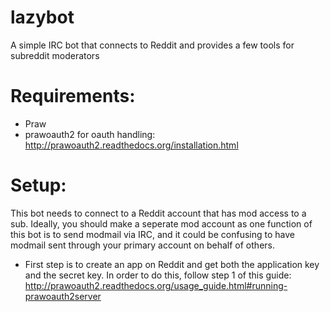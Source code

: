 # lazybot
A simple IRC bot that connects to Reddit and provides a few tools for subreddit moderators

# Requirements:

 - Praw
 - prawoauth2 for oauth handling: http://prawoauth2.readthedocs.org/installation.html
 
# Setup:

This bot needs to connect to a Reddit account that has mod access to a sub. Ideally, you should make a seperate mod account as one function of this bot is to send modmail via IRC, and it could be confusing to have modmail sent through your primary account on behalf of others.

* First step is to create an app on Reddit and get both the application key and the secret key. In order to do this, follow step 1 of this guide: http://prawoauth2.readthedocs.org/usage_guide.html#running-prawoauth2server
